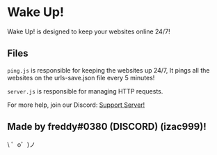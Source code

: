 Wake Up!
=================

Wake Up! is designed to keep your websites online 24/7!


Files
-----

`ping.js` is responsible for keeping the websites up 24/7, It pings all the websites on the urls-save.json file every 5 minutes!

`server.js` is responsible for managing HTTP requests.

For more help, join our Discord: [Support Server!](https://discord.gg/mBKfu2D)

Made by freddy#0380 (DISCORD) (izac999)!
-------------------

\ ゜o゜)ノ
